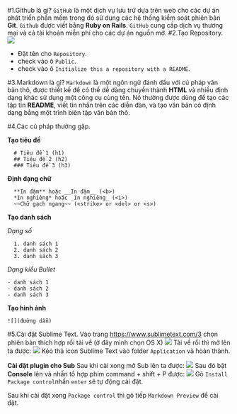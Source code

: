 #1.Github là gì?
  `GitHub` là một dịch vụ lưu trữ dựa trên web cho các dự án phát triển phần mềm trong đó sử dụng các hệ thống kiểm soát phiên bản **Git**.
  `Github` được viết bằng **Ruby on Rails**. `GitHub` cung cấp dịch vụ thương mại và cả tài khoản miễn phí cho các dự án nguồn mở.
#2.Tạo Repository.
  ![](http://i.imgur.com/QnrHz47.png)
  - Đặt tên cho `Repository`.
  - check vào ô `Public`.
  - check vào ô `Initialize this a repository with a README`.
  
#3.Markdown là gì?
  `Markdown` là một ngôn ngữ đánh dấu với cú pháp văn bản thô, được thiết kế để có thể dễ dàng chuyển thành **HTML** và nhiều định dạng khác sử dụng một công cụ cùng tên. Nó thường được dùng để tạo các tập tin **README**, viết tin nhắn trên các diễn đàn, và tạo văn bản có định dạng bằng một trình biên tập văn bản thô.

#4.Các cú pháp thường gặp.
  
  **Tạo tiêu đề**
  
      # Tiêu đề 1 (h1)
      ## Tiêu đề 2 (h2)
      ### Tiêu đề 3 (h3)
      
  **Định dạng chữ**
  
      **In đậm** hoặc __In đậm__ (<b>)
      *In nghiêng* hoặc _In nghiêng_ (<i>)
      ~~Chữ gạch ngang~~ (<strike> or <del> or <s>)
      
  **Tạo danh sách**
  
  *Dạng số*
      
      1. danh sách 1
      2. danh sách 2
      3. danh sách 3
      
  *Dạng kiểu Bullet*
     
    - danh sách 1
    - danh sách 2
    - danh sách 3
    
  **Tạo hình ảnh**
    
    ![](đường dẫn)
    
#5.Cài đặt Sublime Text.
  Vào trang https://www.sublimetext.com/3 chọn phiên bản thích hợp rồi tải về (ở đây mình chọn OS X)
  ![](http://i.imgur.com/koucW59.png)
  Tải về rồi thì mở lên ta được:
  ![](http://i.imgur.com/2xhcXIK.png)
  Kéo thả icon Sublime Text vào folder `Application` và hoàn thành.
  
  **Cài đặt plugin cho Sub**
  Sau khi cài xong mở Sub lên ta được:
  ![](http://i.imgur.com/ah5JPUS.png)
  Sau đó bật **Console** lên và nhấn tổ hợp phím command + shift + P được:
  ![](http://i.imgur.com/LCIuOHB.png)
  Gõ `Install Package control`nhấn `enter` sẽ tự động cài đặt.
  
  Sau khi cài đặt xong `Package control` thì gõ tiếp `Markdown Preview` để cài đặt.
  
    
    
    
    
    
    
    
    
    
  
      
